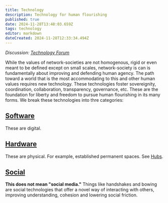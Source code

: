 ```yaml
---
title: Technology
description: Technology for human flourishing
published: true
date: 2024-11-28T13:48:03.659Z
tags: technology
editor: markdown
dateCreated: 2024-11-28T12:33:34.494Z
---
```


*Discussion: [Technology Forum](https://forum.sove.re/forum/category/6/technology)*

While the values of network-societies are not homogenous, rigid or even meant to be defined except on small scales, network-society is can is fundamentally about improving and defending human agency. The path toward a world that is the most accommodating to this and other human values requires new technology. These technologies foster sovereignity, coordination, collaboration, transparency, governance, etc. These are the foundation for liberty and freedom to pursue human flourishing in its many forms. We break these technologies into thre categories:


## [Software](/Technology/Software)
These are digital.

## [Hardware](/Technology/Hardware)
These are physical. For example, established permanent spaces. See [Hubs](/Technology/Hardware/Hubs).

## [Social](/Technology/Social)
**This does not mean "social media."** Things like handshakes and bowing are social technologies that offer a novel way of interacting with others, improving understanding, cohesion and lowering social friction.